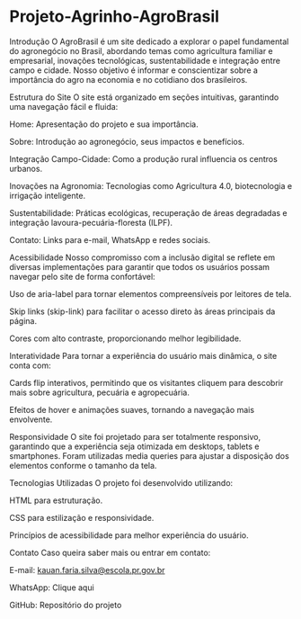 # Projeto-Agrinho-AgroBrasil
Introdução
O AgroBrasil é um site dedicado a explorar o papel fundamental do agronegócio no Brasil, abordando temas como agricultura familiar e empresarial, inovações tecnológicas, sustentabilidade e integração entre campo e cidade. Nosso objetivo é informar e conscientizar sobre a importância do agro na economia e no cotidiano dos brasileiros.

Estrutura do Site
O site está organizado em seções intuitivas, garantindo uma navegação fácil e fluida:

Home: Apresentação do projeto e sua importância.

Sobre: Introdução ao agronegócio, seus impactos e benefícios.

Integração Campo-Cidade: Como a produção rural influencia os centros urbanos.

Inovações na Agronomia: Tecnologias como Agricultura 4.0, biotecnologia e irrigação inteligente.

Sustentabilidade: Práticas ecológicas, recuperação de áreas degradadas e integração lavoura-pecuária-floresta (ILPF).

Contato: Links para e-mail, WhatsApp e redes sociais.

Acessibilidade
Nosso compromisso com a inclusão digital se reflete em diversas implementações para garantir que todos os usuários possam navegar pelo site de forma confortável:

Uso de aria-label para tornar elementos compreensíveis por leitores de tela.

Skip links (skip-link) para facilitar o acesso direto às áreas principais da página.

Cores com alto contraste, proporcionando melhor legibilidade.

Interatividade
Para tornar a experiência do usuário mais dinâmica, o site conta com:

Cards flip interativos, permitindo que os visitantes cliquem para descobrir mais sobre agricultura, pecuária e agropecuária.

Efeitos de hover e animações suaves, tornando a navegação mais envolvente.

Responsividade
O site foi projetado para ser totalmente responsivo, garantindo que a experiência seja otimizada em desktops, tablets e smartphones. Foram utilizadas media queries para ajustar a disposição dos elementos conforme o tamanho da tela.

Tecnologias Utilizadas
O projeto foi desenvolvido utilizando:

HTML para estruturação.

CSS para estilização e responsividade.

Princípios de acessibilidade para melhor experiência do usuário.

Contato
Caso queira saber mais ou entrar em contato:

E-mail: kauan.faria.silva@escola.pr.gov.br

WhatsApp: Clique aqui

GitHub: Repositório do projeto
